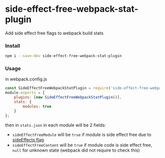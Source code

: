 # side-effect-free-webpack-stat-plugin
Add side effect free flags to webpack build stats

### Install

```bash
npm i --save-dev side-effect-free-webpack-stat-plugin
```

### Usage

in webpack.config.js
```js
const SideEffectFreeWebpackStatPlugin = require('side-effect-free-webpack-stat-plugin');
module.exports = {
	plugins: [new SideEffectFreeWebpackStatPlugin()],
	stats: {
		modules: true
	}
};
```

then in `stats.json` in each module will be 2 fields:
 - `sideEffectFreeModule` will be `true` if module is side effect free due to [sideEffects flag](https://webpack.js.org/guides/tree-shaking/#clarifying-tree-shaking-and-sideeffects)
 - `sideEffectFreeContent` will be `true` if module code is side effect free, `null` for unknown state (webpack did not require to check this)
 
